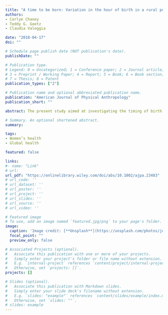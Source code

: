```yaml
---
title: "A time to be born: Variation in the hour of birth in a rural population of Northern Argentina"
authors:
- Carlye Chaney
- Teddy G. Goetz
- Claudia Valeggia

date: "2018-04-17"
doi: ""

# Schedule page publish date (NOT publication's date).
publishDate: ""

# Publication type.
# Legend: 0 = Uncategorized; 1 = Conference paper; 2 = Journal article;
# 3 = Preprint / Working Paper; 4 = Report; 5 = Book; 6 = Book section;
# 7 = Thesis; 8 = Patent
publication_types: ["2"]

# Publication name and optional abbreviated publication name.
publication: "American Journal of Physical Anthropology"
publication_short: ""

abstract: The present study aimed at investigating the timing of birth across the day in a rural population of indigenous and nonindigenous women in the province of Formosa, Argentina in order to explore the variation in patterns in a non‐Western setting.

# Summary. An optional shortened abstract.
summary:

tags:
- Women’s health
- Global health

featured: false

links:
#- name: "Link"
# url: 
url_pdf: "https://onlinelibrary.wiley.com/doi/abs/10.1002/ajpa.23483"
# url_code: ''
# url_dataset: ''
# url_poster: ''
# url_project: ''
# url_slides: ''
# url_source: ''
# url_video: ''

# Featured image
# To use, add an image named `featured.jpg/png` to your page's folder. 
image:
  caption: 'Image credit: [**Unsplash**](https://unsplash.com/photos/jdD8gXaTZsc)'
  focal_point: ""
  preview_only: false

# Associated Projects (optional).
#   Associate this publication with one or more of your projects.
#   Simply enter your project's folder or file name without extension.
#   E.g. `internal-project` references `content/project/internal-project/index.md`.
#   Otherwise, set `projects: []`.
projects: []

# Slides (optional).
#   Associate this publication with Markdown slides.
#   Simply enter your slide deck's filename without extension.
#   E.g. `slides: "example"` references `content/slides/example/index.md`.
#   Otherwise, set `slides: ""`.
# slides: example
---
```




